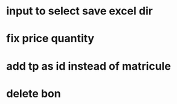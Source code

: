 # input to select save excel dir
# fix price quantity 
# add tp as id instead of matricule
# delete bon 
